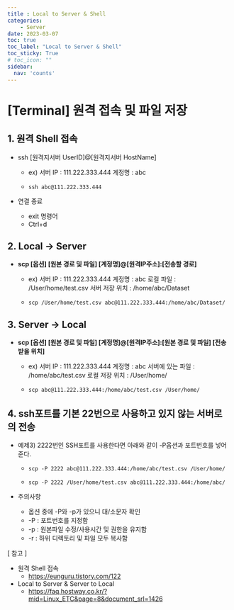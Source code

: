 ```yaml
---
title : Local to Server & Shell
categories:
    - Server
date: 2023-03-07
toc: true
toc_label: "Local to Server & Shell"
toc_sticky: True
# toc_icon: ""
sidebar:
  nav: 'counts'
---
```


# [Terminal] 원격 접속 및 파일 저장

## 1. 원격 Shell 접속

- ssh [원격지서버 UserID]@[원격지서버 HostName]

  - ex)
    서버 IP : 111.222.333.444
    계정명 : abc

  - ```
    ssh abc@111.222.333.444
    ```

- 연결 종료

  - exit 명령어
  - Ctrl+d

## 2. Local → Server

- **scp [옵션] [원본 경로 및 파일] [계정명]@[원격IP주소]:[전송할 경로]**

  - ex)
    서버 IP : 111.222.333.444
    계정명 : abc
    로컬 파일 : /User/home/test.csv
    서버 저장 위치 : /home/abc/Dataset

  - ```
    scp /User/home/test.csv abc@111.222.333.444:/home/abc/Dataset/
    ```

## 3. Server → Local

- **scp [옵션] [원본 경로 및 파일] [계정명]@[원격IP주소]:[원본 경로 및 파일] [전송받을 위치]**

  - ex) 
    서버 IP : 111.222.333.444
    계정명 : abc
    서버에 있는 파일 : /home/abc/test.csv
    로컬 저장 위치 : /User/home/

  - ```
    scp abc@111.222.333.444:/home/abc/test.csv /User/home/
    ```

## 4. ssh포트를 기본 22번으로 사용하고 있지 않는 서버로의 전송

- 예제3) 2222번인 SSH포트를 사용한다면 아래와 같이 -P옵션과 포트번호를 넣어준다.

  - ```
    scp -P 2222 abc@111.222.333.444:/home/abc/test.csv /User/home/
    ```

  - ```
    scp -P 2222 /User/home/test.csv abc@111.222.333.444:/home/abc/
    ```

- 주의사항

  - 옵션 중에 -P와 -p가 있으니 대/소문자 확인
  - -P : 포트번호를 지정함
  - -p : 원본파일 수정/사용시간 및 권한을 유지함
  - -r : 하위 디렉토리 및 파일 모두 복사함

[ 참고 ]

- 원격 Shell 접속
  - https://eunguru.tistory.com/122
- Local to Server & Server to Local
  - https://faq.hostway.co.kr/?mid=Linux_ETC&page=8&document_srl=1426